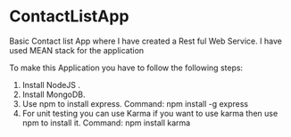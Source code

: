# ContactListApp
Basic Contact list App where I have created a Rest ful Web Service. I have used MEAN stack for the application

To make this Application you have to follow the following steps:
1. Install NodeJS .
2. Install MongoDB.
3. Use npm to install express. Command: npm install -g express
4. For unit testing you can use Karma if you want to use karma then use npm to install it. Command: npm install karma
